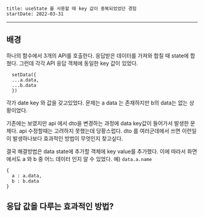 ```
title: useState 를 사용할 때 key 값이 중복되었었던 경험
startDate: 2022-03-31
```
--- 

## 배경

하나의 함수에서 3개의 API를 호출한다.
응답받은 데이터를 가져와 합칠 때 state에 합쳤다.
그런데 각각 API 응답 객체에 동일한 key 값이 있었다.

```
  setData({
  ...a.data,
  ...b.data
  })
```

각가 date key 와 값을 갖고있었다.
문제는 
a data 는 존재하지만 b의 data는 없는 상황이었다.


기존에는 보였지만
api 에서 dto을 변경하는 과정에 data key값이 들어가서 발생한 문제다.
api 수정할때는 고려하지 못했는데 당황스럽다.
dto 를 여러군데에서 쓰면 이런일이 발생하나보다
효과적인 방법이 무엇인지 찾고싶다.

결국 해결방법은 data state에 추가할 객체에 key value를 추가했다.
이에 따라서 화면에서도 a 와 b 중 어느 데이터 인지 알 수 있었다.
예) `data.a.name`


```
{
  a : a.data,
  b : b.data
}
```


## 응답 값을 다루는 효과적인 방법?

